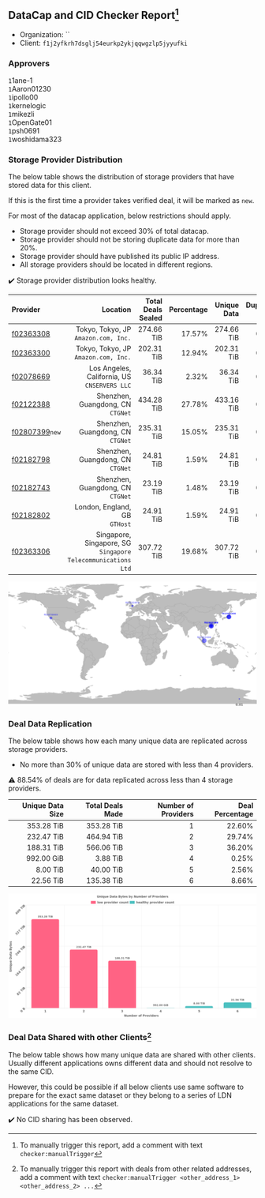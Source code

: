 ## DataCap and CID Checker Report[^1]
 - Organization: ``
 - Client: `f1j2yfkrh7dsglj54eurkp2ykjqqwgzlp5jyyufki`
### Approvers
`1`1ane-1<br/>`1`Aaron01230<br/>`1`ipollo00<br/>`1`kernelogic<br/>`1`mikezli<br/>`1`OpenGate01<br/>`1`psh0691<br/>`1`woshidama323

### Storage Provider Distribution
The below table shows the distribution of storage providers that have stored data for this client.

If this is the first time a provider takes verified deal, it will be marked as `new`.

For most of the datacap application, below restrictions should apply.
 - Storage provider should not exceed 30% of total datacap.
 - Storage provider should not be storing duplicate data for more than 20%.
 - Storage provider should have published its public IP address.
 - All storage providers should be located in different regions.

✔️ Storage provider distribution looks healthy.

| Provider                                                    |                                                        Location | Total Deals Sealed | Percentage | Unique Data | Duplicate Deals |
| :---------------------------------------------------------- | --------------------------------------------------------------: | -----------------: | ---------: | ----------: | --------------: |
| [f02363308](https://filfox.info/en/address/f02363308)       |                         Tokyo, Tokyo, JP<br/>`Amazon.com, Inc.` |         274.66 TiB |     17.57% |  274.66 TiB |           0.00% |
| [f02363300](https://filfox.info/en/address/f02363300)       |                         Tokyo, Tokyo, JP<br/>`Amazon.com, Inc.` |         202.31 TiB |     12.94% |  202.31 TiB |           0.00% |
| [f02078669](https://filfox.info/en/address/f02078669)       |                 Los Angeles, California, US<br/>`CNSERVERS LLC` |          36.34 TiB |      2.32% |   36.34 TiB |           0.00% |
| [f02122388](https://filfox.info/en/address/f02122388)       |                            Shenzhen, Guangdong, CN<br/>`CTGNet` |         434.28 TiB |     27.78% |  433.16 TiB |           0.26% |
| [f02807399](https://filfox.info/en/address/f02807399)`new`  |                            Shenzhen, Guangdong, CN<br/>`CTGNet` |         235.31 TiB |     15.05% |  235.31 TiB |           0.00% |
| [f02182798](https://filfox.info/en/address/f02182798)       |                            Shenzhen, Guangdong, CN<br/>`CTGNet` |          24.81 TiB |      1.59% |   24.81 TiB |           0.00% |
| [f02182743](https://filfox.info/en/address/f02182743)       |                            Shenzhen, Guangdong, CN<br/>`CTGNet` |          23.19 TiB |      1.48% |   23.19 TiB |           0.00% |
| [f02182802](https://filfox.info/en/address/f02182802)       |                                London, England, GB<br/>`GTHost` |          24.91 TiB |      1.59% |   24.91 TiB |           0.00% |
| [f02363306](https://filfox.info/en/address/f02363306)       | Singapore, Singapore, SG<br/>`Singapore Telecommunications Ltd` |         307.72 TiB |     19.68% |  307.72 TiB |           0.00% |

<img src="https://raw.githubusercontent.com/data-preservation-programs/filplus-checker-assets/main/filecoin-project/filecoin-plus-large-datasets/issues/1198/1697080799541.png"/>

### Deal Data Replication
The below table shows how each many unique data are replicated across storage providers.

- No more than 30% of unique data are stored with less than 4 providers.

⚠️ 88.54% of deals are for data replicated across less than 4 storage providers.

| Unique Data Size | Total Deals Made | Number of Providers | Deal Percentage |
| ---------------: | ---------------: | ------------------: | --------------: |
|       353.28 TiB |       353.28 TiB |                   1 |          22.60% |
|       232.47 TiB |       464.94 TiB |                   2 |          29.74% |
|       188.31 TiB |       566.06 TiB |                   3 |          36.20% |
|       992.00 GiB |         3.88 TiB |                   4 |           0.25% |
|         8.00 TiB |        40.00 TiB |                   5 |           2.56% |
|        22.56 TiB |       135.38 TiB |                   6 |           8.66% |

<img src="https://raw.githubusercontent.com/data-preservation-programs/filplus-checker-assets/main/filecoin-project/filecoin-plus-large-datasets/issues/1198/1697080800252.png"/>

### Deal Data Shared with other Clients[^3]
The below table shows how many unique data are shared with other clients.
Usually different applications owns different data and should not resolve to the same CID.

However, this could be possible if all below clients use same software to prepare for the exact same dataset or they belong to a series of LDN applications for the same dataset.

✔️ No CID sharing has been observed.

[^1]: To manually trigger this report, add a comment with text `checker:manualTrigger`

[^2]: Deals from those addresses are combined into this report as they are specified with `checker:manualTrigger`

[^3]: To manually trigger this report with deals from other related addresses, add a comment with text `checker:manualTrigger <other_address_1> <other_address_2> ...`
